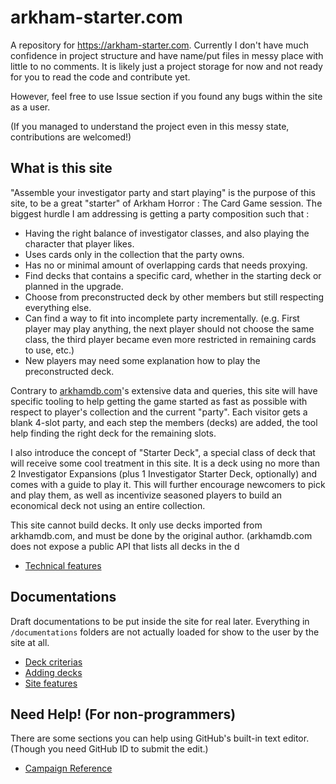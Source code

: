 # arkham-starter.com

A repository for https://arkham-starter.com. Currently I don't have much confidence in project structure and have name/put files in messy place with little to no comments. It is likely just a project storage for now and not ready for you to read the code and contribute yet.

However, feel free to use Issue section if you found any bugs within the site as a user.

(If you managed to understand the project even in this messy state, contributions are welcomed!)

## What is this site

"Assemble your investigator party and start playing" is the purpose of this site, to be a great "starter" of Arkham Horror : The Card Game session. The biggest hurdle I am addressing is getting a party composition such that :

- Having the right balance of investigator classes, and also playing the character that player likes.
- Uses cards only in the collection that the party owns.
- Has no or minimal amount of overlapping cards that needs proxying.
- Find decks that contains a specific card, whether in the starting deck or planned in the upgrade.
- Choose from preconstructed deck by other members but still respecting everything else.
- Can find a way to fit into incomplete party incrementally. (e.g. First player may play anything, the next player should not choose the same class, the third player became even more restricted in remaining cards to use, etc.)
- New players may need some explanation how to play the preconstructed deck.

Contrary to [arkhamdb.com](https://arkhamdb.com)'s extensive data and queries, this site will have specific tooling to help getting the game started as fast as possible with respect to player's collection and the current "party". Each visitor gets a blank 4-slot party, and each step the members (decks) are added, the tool help finding the right deck for the remaining slots.

I also introduce the concept of "Starter Deck", a special class of deck that will receive some cool treatment in this site. It is a deck using no more than 2 Investigator Expansions (plus 1 Investigator Starter Deck, optionally) and comes with a guide to play it. This will further encourage newcomers to pick and play them, as well as incentivize seasoned players to build an economical deck not using an entire collection.

This site cannot build decks. It only use decks imported from arkhamdb.com, and must be done by the original author. (arkhamdb.com does not expose a public API that lists all decks in the d

- [Technical features](./documentations/technical-features.md)

## Documentations

Draft documentations to be put inside the site for real later. Everything in `/documentations` folders are not actually loaded for show to the user by the site at all.

- [Deck criterias](./documentations/deck-criterias.md)
- [Adding decks](./documentations/adding-decks.md)
- [Site features](./documentations/site-features.md)

## Need Help! (For non-programmers)

There are some sections you can help using GitHub's built-in text editor. (Though you need GitHub ID to submit the edit.)

- [Campaign Reference](./documentations/help/campaign-reference.md)